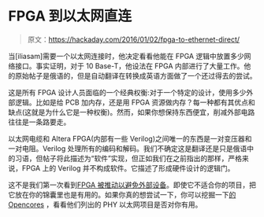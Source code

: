 # FPGA 到以太网直连

> 原文：<https://hackaday.com/2016/01/02/fpga-to-ethernet-direct/>

当[iliasam]需要一个以太网连接时，他决定看看他能在 FPGA 逻辑中放置多少网络接口。事实证明，对于 10 Base-T，他设法在 FPGA 内部进行了大量工作。他的原始帖子是俄语的，但是自动翻译在转换成英语方面做了一个还过得去的尝试。

这是所有 FPGA 设计人员面临的一个经典权衡:对于一个特定的设计，使用多少外部逻辑。比如是给 PCB 加内存，还是用 FPGA 资源做内存？每一种都有其优点和缺点(这就是为什么它是一种权衡)。然而，如果你想保持东西便宜，削减外部电路往往是一条路要走。

以太网电缆和 Altera FPGA(内部有一些 Verilog)之间唯一的东西是一对变压器和一对电阻。Verilog 处理所有的编码和解码。我们不确定这是翻译还是只是俄语中的习语，但帖子将此描述为“软件”实现，但正如我们在之前指出的那样，严格来说，FPGA 上的 Verilog 并不构成软件。它描述了形成硬件设计的逻辑门。

这不是我们第一次看到[FPGA 被推动以避免外部设备](http://hackaday.com/2015/09/09/video-fpga-with-no-external-ad/)。即使它不适合你的项目，把它放在你的锦囊里也是有用的。如果你真的想尝试一下，你可以挖掘一下[的 Opencores](http://opencores.org/projects) ，看看他们列出的 PHY 以太网项目是否对你有用。